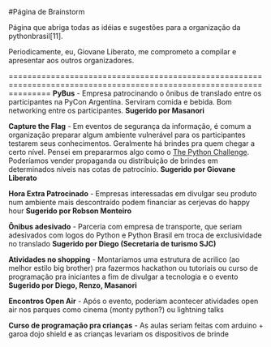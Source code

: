 #Página de Brainstorm

Página que abriga todas as idéias e sugestões para a organização da pythonbrasil[11].

Periodicamente, eu, Giovane Liberato, me comprometo a compilar e apresentar aos outros organizadores.

=====================================================================================================================
**PyBus** - Empresa patrocinando o ônibus de translado entre os participantes na PyCon Argentina. Serviram comida e bebida. Bom networking entre os participantes. 
**Sugerido por Masanori**

**Capture the Flag** - Em eventos de segurança da informação, é comum a organização preparar algum ambiente vulnerável para os participantes testarem seus conhecimentos. Geralmente há brindes pra quem chegar a certo nível. Pensei em prepararmos algo como o [The Python Challenge](http://www.pythonchallenge.com/). Poderíamos vender propaganda ou distribuição de brindes em determinados níveis nas cotas de patrocínio. 
**Sugerido por Giovane Liberato**

**Hora Extra Patrocinado** - Empresas interessadas em divulgar seu produto num ambiente mais descontraído podem financiar as cerjevas do happy hour **Sugerido por Robson Monteiro**

**Ônibus adesivado** - Parceria com empresa de transporte, que seriam adesivados com logos do Python e Python Brasil em troca de exclusividade no translado **Sugerido por Diego (Secretaria de turismo SJC)**

**Atividades no shopping** - Montaríamos uma estrutura de acrilico (ao melhor estilo big brother) pra fazermos hackathon ou tutoriais ou curso de programação pra iniciantes a fim de divulgar a tecnologia e o evento **Sugerido por Diego, Renzo, Masanori**

**Encontros Open Air** - Após o evento, poderiam acontecer atividades open air nos parques como cinema (monty python?) ou lightning talks

**Curso de programação pra crianças** - As aulas seriam feitas com arduino + garoa dojo shield e as crianças levariam os dispositivos de brinde

